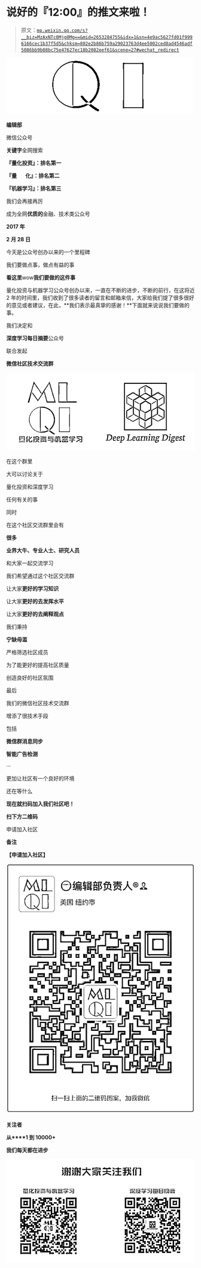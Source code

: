 # 说好的『12:00』的推文来啦！

> 原文：[`mp.weixin.qq.com/s?__biz=MzAxNTc0Mjg0Mg==&mid=2653284755&idx=1&sn=4e9ac5627fd01f9996166cec1b37f5d5&chksm=802e2b86b759a29023763d4ee5002ced8ad4546adf5086bb9b08bc75e47627ec18b2082eef61&scene=27#wechat_redirect`](http://mp.weixin.qq.com/s?__biz=MzAxNTc0Mjg0Mg==&mid=2653284755&idx=1&sn=4e9ac5627fd01f9996166cec1b37f5d5&chksm=802e2b86b759a29023763d4ee5002ced8ad4546adf5086bb9b08bc75e47627ec18b2082eef61&scene=27#wechat_redirect)

![](img/cb3bd660442e6bc134fbecf2477c43d1.png)

**编辑部**

微信公众号

**关键字**全网搜索

**『量化投资』：排名第一**

**『量       化』：排名第二**

**『机器学习』：排名第三**

我们会再接再厉

成为全网**优质的**金融、技术类公众号

**2017 年**

**2 月 28 日**

今天是公众号创办以来的一个里程碑

我们要做点事，做点有益的事

**看这里**wow**我们要做的这件事**

量化投资与机器学习公众号创办以来，一直在不断的进步，不断的前行，在这将近 2 年的时间里，我们收到了很多读者的留言和邮箱来信，大家给我们提了很多很好的意见或者建议，在此，**我们表示最真挚的感谢！**下面就来说说我们要做的事。

我们决定和

**深度学习每日摘要**公众号

联合发起

**微信社区技术交流群**

![](img/22056b3a582b23db90e3b4c44db158b8.png)

在这个群里

大可以讨论关于

量化投资和深度学习

任何有关的事

同时

在这个社区交流群里会有

**很多**

**业界大牛、专业人士、研究人员**

和大家一起交流学习

我们希望通过这个社区交流群

让大家**更好的学习知识**

让大家**更好的去发挥水平**

让大家**更好的去阐释观点**

我们秉持

**宁缺毋滥**

严格筛选社区成员

为了能更好的提高社区质量

创造良好的社区氛围

最后

我们的微信社区技术交流群

增添了很技术手段

包括

**微信群消息同步**

**智能广告检测**

···

更加让社区有一个良好的环境

还在等什么

**现在就扫码加入我们社区吧！**

**扫下方二维码**

申请加入社区

**备注**

**【申请加入社区】**

![](img/7dbee6923270e95eeee0541c03426438.png)

**关注者**

**从****1 到 10000+**

**我们每天都在进步**

![](img/3bf82c366552fd23e9e6b53076a66352.png)